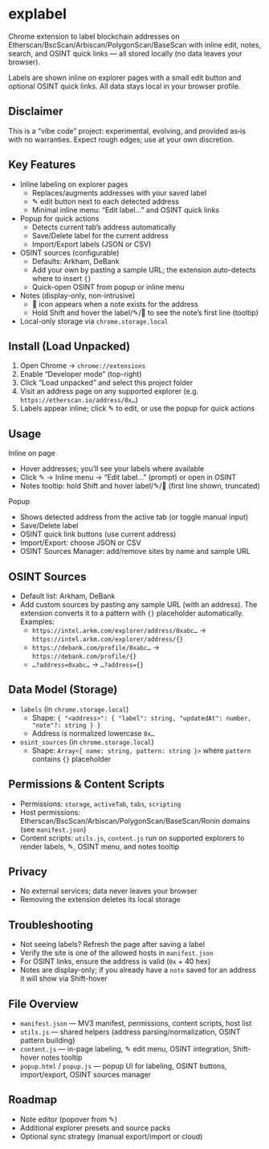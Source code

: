 # explabel

Chrome extension to label blockchain addresses on Etherscan/BscScan/Arbiscan/PolygonScan/BaseScan with inline edit, notes, search, and OSINT quick links — all stored locally (no data leaves your browser).

Labels are shown inline on explorer pages with a small edit button and optional OSINT quick links. All data stays local in your browser profile.

## Disclaimer
This is a “vibe code” project: experimental, evolving, and provided as‑is with no warranties. Expect rough edges; use at your own discretion.

## Key Features
- Inline labeling on explorer pages
  - Replaces/augments addresses with your saved label
  - ✎ edit button next to each detected address
  - Minimal inline menu: “Edit label…” and OSINT quick links
- Popup for quick actions
  - Detects current tab’s address automatically
  - Save/Delete label for the current address
  - Import/Export labels (JSON or CSV)
- OSINT sources (configurable)
  - Defaults: Arkham, DeBank
  - Add your own by pasting a sample URL; the extension auto-detects where to insert `{}`
  - Quick-open OSINT from popup or inline menu
- Notes (display-only, non-intrusive)
  - 📝 icon appears when a note exists for the address
  - Hold Shift and hover the label/✎/📝 to see the note’s first line (tooltip)
- Local-only storage via `chrome.storage.local`

## Install (Load Unpacked)
1. Open Chrome → `chrome://extensions`
2. Enable “Developer mode” (top-right)
3. Click “Load unpacked” and select this project folder
4. Visit an address page on any supported explorer (e.g. `https://etherscan.io/address/0x…`)
5. Labels appear inline; click ✎ to edit, or use the popup for quick actions

## Usage
Inline on page
- Hover addresses; you’ll see your labels where available
- Click ✎ → Inline menu → “Edit label…” (prompt) or open in OSINT
- Notes tooltip: hold Shift and hover label/✎/📝 (first line shown, truncated)

Popup
- Shows detected address from the active tab (or toggle manual input)
- Save/Delete label
- OSINT quick link buttons (use current address)
- Import/Export: choose JSON or CSV
- OSINT Sources Manager: add/remove sites by name and sample URL

## OSINT Sources
- Default list: Arkham, DeBank
- Add custom sources by pasting any sample URL (with an address). The extension converts it to a pattern with `{}` placeholder automatically. Examples:
  - `https://intel.arkm.com/explorer/address/0xabc…` → `https://intel.arkm.com/explorer/address/{}`
  - `https://debank.com/profile/0xabc…` → `https://debank.com/profile/{}`
  - `…?address=0xabc…` → `…?address={}`

## Data Model (Storage)
- `labels` (in `chrome.storage.local`)
  - Shape: `{ "<address>": { "label": string, "updatedAt": number, "note"?: string } }`
  - Address is normalized lowercase `0x…`
- `osint_sources` (in `chrome.storage.local`)
  - Shape: `Array<{ name: string, pattern: string }>` where `pattern` contains `{}` placeholder

## Permissions & Content Scripts
- Permissions: `storage`, `activeTab`, `tabs`, `scripting`
- Host permissions: Etherscan/BscScan/Arbiscan/PolygonScan/BaseScan/Ronin domains (see `manifest.json`)
- Content scripts: `utils.js`, `content.js` run on supported explorers to render labels, ✎, OSINT menu, and notes tooltip

## Privacy
- No external services; data never leaves your browser
- Removing the extension deletes its local storage

## Troubleshooting
- Not seeing labels? Refresh the page after saving a label
- Verify the site is one of the allowed hosts in `manifest.json`
- For OSINT links, ensure the address is valid (`0x` + 40 hex)
- Notes are display-only; if you already have a `note` saved for an address it will show via Shift-hover

## File Overview
- `manifest.json` — MV3 manifest, permissions, content scripts, host list
- `utils.js` — shared helpers (address parsing/normalization, OSINT pattern building)
- `content.js` — in-page labeling, ✎ edit menu, OSINT integration, Shift-hover notes tooltip
- `popup.html` / `popup.js` — popup UI for labeling, OSINT buttons, import/export, OSINT sources manager

## Roadmap
- Note editor (popover from ✎)
- Additional explorer presets and source packs
- Optional sync strategy (manual export/import or cloud)
